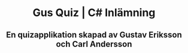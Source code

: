 <h1 align="center">Gus Quiz | C# Inlämning</h1>
<h2 align="center">En quizapplikation skapad av Gustav Eriksson och Carl Andersson</h2>
